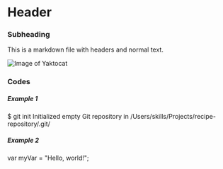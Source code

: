 # Header

### Subheading

This is a markdown file with headers and normal text.

![Image of Yaktocat](https://octodex.github.com/images/yaktocat.png)

### Codes

##### Example 1
$ git init
Initialized empty Git repository in /Users/skills/Projects/recipe-repository/.git/

##### Example 2
var myVar = "Hello, world!";
